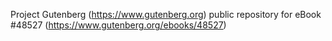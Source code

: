 Project Gutenberg (https://www.gutenberg.org) public repository for eBook #48527 (https://www.gutenberg.org/ebooks/48527)
